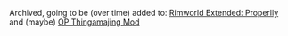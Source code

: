 Archived, going to be (over time) added to: [Rimworld Extended: Properlly](https://github.com/CHTechIndustries/Rimworld-Properly-Extended) and (maybe) [OP Thingamajing Mod](https://github.com/CHTechIndustries/OP-Thingamajing-Mod)
